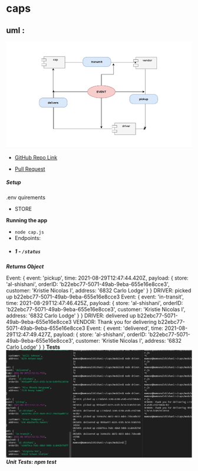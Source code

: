 # caps



## uml :

![](uml11.jpg)



* [GitHub Repo Link](https://github.com/MAMOUN-kamal-alshisani/caps)

* [Pull Request](https://github.com/MAMOUN-kamal-alshisani/caps/pull/3)

<!-- * [Heroku Link](https://api-auth-mine.herokuapp.com/signUp)  -->


##### Setup
.env quirements
  * STORE 

**Running the app**
* `node cap.js`
* Endpoints:
* ##### 1 -  `/status`




***Returns Object***

Event: {
  event: 'pickup',
  time: 2021-08-29T12:47:44.420Z,
  payload: {
    store: 'al-shishani',
    orderID: 'b22ebc77-5071-49ab-9eba-655e16e8cce3',
    customer: 'Kristie Nicolas I',
    address: '6832 Carlo Lodge'
  }
}
DRIVER: picked up b22ebc77-5071-49ab-9eba-655e16e8cce3
Event: {
  event: 'in-transit',
  time: 2021-08-29T12:47:46.425Z,
  payload: {
    store: 'al-shishani',
    orderID: 'b22ebc77-5071-49ab-9eba-655e16e8cce3',
    customer: 'Kristie Nicolas I',
    address: '6832 Carlo Lodge'
  }
}
DRIVER: delivered up b22ebc77-5071-49ab-9eba-655e16e8cce3
VENDOR: Thank you for delivering b22ebc77-5071-49ab-9eba-655e16e8cce3
Event: {
  event: 'delivered',
  time: 2021-08-29T12:47:49.427Z,
  payload: {
    store: 'al-shishani',
    orderID: 'b22ebc77-5071-49ab-9eba-655e16e8cce3',
    customer: 'Kristie Nicolas I',
    address: '6832 Carlo Lodge'
  }
}
**Tests**
![](lab12.jpg)
***Unit Tests: npm test***
